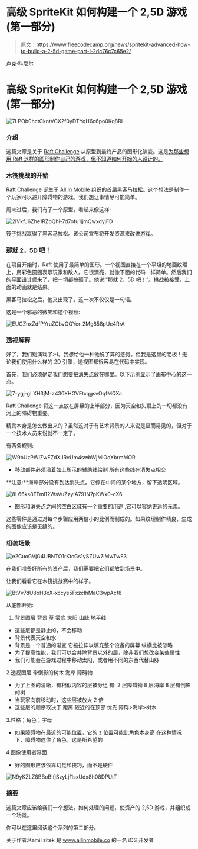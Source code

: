 # 高级 SpriteKit 如何构建一个 2,5D 游戏(第一部分)

> 原文：<https://www.freecodecamp.org/news/spritekit-advanced-how-to-build-a-2-5d-game-part-i-2dc76c7c65e2/>

卢克·科尼尔

# 高级 SpriteKit 如何构建一个 2,5D 游戏(第一部分)

![7LPOb0hctCkntVCX2f0yDTYqH6c6po0Kq8Ri](img/95c1777a45aee07b755dc075f056c3a6.png)

### 介绍

这篇文章是关于 [Raft Challenge](https://itunes.apple.com/app/apple-store/id1073887270?pt=117756562&ct=Develop%20Articles&mt=8) 从原型到最终产品的图形化演变。这是[为那些想用 Raft 这样的图形制作自己的游戏，但不知道如何开始的人设计的。](https://www.allinmobile.co)

### 木筏挑战的开始

Raft Challenge 诞生于 [All In Mobile](https://www.allinmobile.co) 组织的首届黑客马拉松。这个想法是制作一个玩家可以避开障碍物的游戏。我们想让事情尽可能简单。

周末过后，我们有了一个原型，看起来像这样:

![2IVkfJ6Zhe1RZbQhi-7d7ofu1jjmQwxdyjFD](img/fec261e88b93fecee1f0f1bac2a6d2da.png)

筏子挑战赢得了黑客马拉松。该公司宣布将开发资源来改进游戏。

### 那就 2，5D 吧！

在项目开始时，Raft 使用了最简单的图形。一个视图直接在一个平坦的地面纹理上，用彩色圆圈表示玩家和敌人。它很漂亮，就像下面的代码一样简单。然后我们的[平面设计师](https://dribbble.com/allinmobile)来了，把一切都搞砸了。他说:“那就 2，5D 吧！”。挑战被接受，上面的动画就是结果。

黑客马拉松之后，他又出现了。这一次不仅仅是一句话。

这是一个邪恶的微笑和这个视频:

![EUGZnxZdfPYruZCbvOQYer-2Mg858pUe4RrA](img/dcb58a480214df98a6f6a101499c7444.png)

### 透视解释

好了，我们别演戏了:-)。我想给他一种他说了算的感觉。但我是这里的老板！无论我们使用什么样的 2D 引擎，透视图都很容易在代码中实现。

首先，我们必须确定我们想要把[消失点](https://en.wikipedia.org/wiki/Perspective_%28graphical%29#One-point_perspective)放在哪里。以下示例显示了画布中心的这一点。

![7-ygj-gLXH3jM-z430XHGVEtxqgsvOqfMQXa](img/b7a2d9692a965b625f5d2d43c1c92958.png)

Raft Challenge 将这一点放在屏幕的上半部分，因为天空和头顶上的一切都没有河上的障碍物重要。

精灵本身是怎么做出来的？虽然这对于有艺术背景的人来说是显而易见的，但对于一个技术人员来说就不一定了。

有两条规则:

![W9bUzPWIZwFZdXJRvUm4swbWjMlOoXbrmMOR](img/4e0d2715771c609ae5d6a8b467651f01.png)

*   移动部件必须沿着如上所示的辅助线绘制
    所有这些线在消失点相交

**注意:**海岸部分没有到达消失点。它停在中间的某个地方，留下透明区域。

![8L66ks8EFml12WsVuZzyiA791N7pKWx0-cX6](img/18d42872de266b652db32a783f1828e4.png)

*   图形和消失点之间的空白区域有一个重要的用途
    ,它可以容纳更远的元素。

这些零件是通过对每个步骤应用两倍小的比例而制成的。如果纹理制作精良，生成的图像应该是无缝的。

### 组装场景

![e2CuoGVjG4UBNTO1rKtcGs1ySZUw7lMwTwF3](img/c50a08c092021d6eb51f31dcb1a7614c.png)

在我们准备好所有的资产后，我们需要把它们都放到场景中。

让我们看看它在木筏挑战赛中的样子。

![BtVv7dU8oH3xX-xccye5FxzcIhMaC3wpAcf8](img/bb6df46eb0c491faacc6bcd3d28d6d73.png)

从底部开始:

1.  背景图层
    背景
    草
    雾底
    太阳
    山脉
    地平线

*   这些层都是静止的，不会移动
*   背景代表天空和水
*   背景是一个普通的渐变
    它被拉伸以填充整个设备的屏幕
    纵横比被忽略
*   为了提高性能，我们可以合并除背景以外的层，除非我们想改变某些属性
*   我们可能会在游戏过程中移动太阳，或者用不同的东西代替山脉

2.透视图层
带倒影的树木
海岸
障碍物

*   为了上图的清晰，有相似内容的层被分组
    有:
    2 层障碍物
    8 层海岸
    8 层有倒影的树
*   当玩家向前移动时，这些层被放大 2 倍
*   这些层的顺序取决于
    距离
    较近的在顶部
    优先
    障碍>海岸>树木

3.性格；角色；字母

*   如果障碍物在最近的可能位置，它的 z 位置可能比角色本身高
    在这种情况下，障碍物遮住了角色，这是所希望的

4.图像使用者界面

*   好的图形应该依靠幻觉和技巧，而不是硬件

![N9yKZLZ8BBoBIfjSzyLjf1sxUdx8h08DPUtT](img/0de1cc96fc0152c3cb7de3b7bf3fa66c.png)

### 摘要

这篇文章应该给我们一个想法，如何处理的问题，使资产的 2,5D 游戏，并组织成一个场景。

你可以在这里阅读这个系列的第二部分。

关于作者:Kamil zitek 是 www.allinmobile.co 的一名 iOS 开发者